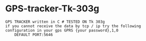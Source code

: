# GPS-tracker-Tk-303g
	GPS TRACKER written in C # TESTED ON Tk 303g
	if you cannot receive the data by tcp / ip try the following configuration in your gps GPRS {your password},1,0
        DEFAULT PORT:5646 

